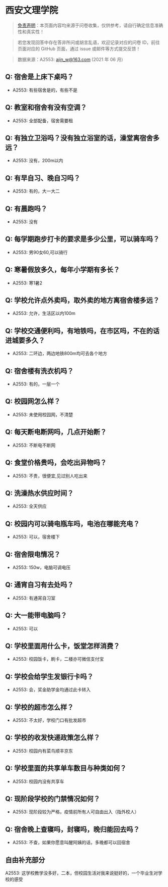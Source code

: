 # 西安文理学院

> [免责声明](https://colleges.chat/#_3)：本页面内容均来源于问卷收集，仅供参考，请自行确定信息准确性和真实性！

> 若您发现回答中存在答非所问或胡言乱语，欢迎记录对应的问卷 ID，前往页面对应的 GitHub 页面，通过 issue 或邮件等方式提交反馈！

> 数据来源：A2553: ajin_w@163.com (2021 年 06 月)

## Q: 宿舍是上床下桌吗？

- A2553: 有些宿舍是的，有些不是

## Q: 教室和宿舍有没有空调？

- A2553: 全部配备，宿舍需要租

## Q: 有独立卫浴吗？没有独立浴室的话，澡堂离宿舍多远？

- A2553: 没有，200m以内

## Q: 有早自习、晚自习吗？

- A2553: 有的，大一大二

## Q: 有晨跑吗？

- A2553: 没有

## Q: 每学期跑步打卡的要求是多少公里，可以骑车吗？

- A2553: 男90女60,可以骑行

## Q: 寒暑假放多久，每年小学期有多长？

- A2553: 寒1暑2

## Q: 学校允许点外卖吗，取外卖的地方离宿舍楼多远？

- A2553: 允许，生活区以内100m

## Q: 学校交通便利吗，有地铁吗，在市区吗，不在的话进城要多久？

- A2553: 二环边，两边地铁800m均可去各个地方

## Q: 宿舍楼有洗衣机吗？

- A2553: 有的，一层一个

## Q: 校园网怎么样？

- A2553: 未使用校园网，不清楚

## Q: 每天断电断网吗，几点开始断？

- A2553: 不断电不断网

## Q: 食堂价格贵吗，会吃出异物吗？

- A2553: 不贵，很便宜,见过别人吃出来

## Q: 洗澡热水供应时间？

- A2553: 全天供应

## Q: 校园内可以骑电瓶车吗，电池在哪能充电？

- A2553: 可以，宿舍楼下

## Q: 宿舍限电情况？

- A2553: 150w，电脑可调电压

## Q: 通宵自习有去处吗？

- A2553: 有通宵自习室

## Q: 大一能带电脑吗？

- A2553: 可以

## Q: 学校里面用什么卡，饭堂怎样消费？

- A2553: 校园饭卡，刷卡，二楼亦可微信支付宝

## Q: 学校会给学生发银行卡吗？

- A2553: 会，奖金助学金均通过此卡转入

## Q: 学校的超市怎么样？

- A2553: 不太好，学校门口有批发超市

## Q: 学校的收发快递政策怎么样？

- A2553: 校园内有菜鸟顺丰京东

## Q: 学校里面的共享单车数目与种类如何？

- A2553: 校园内没有共享车

## Q: 现阶段学校的门禁情况如何？

- A2553: 现阶段较为严格，疫情前所有人可自由出入（指外校人）

## Q: 宿舍晚上查寝吗，封寝吗，晚归能回去吗？

- A2553: 不查，如果你愿意叫醒阿姨的话，多晚都可以回宿舍

## 自由补充部分

A2553: 这学校教学没多好，二本，但校园生活对我来说挺好的，一个毕业生对学校的感受